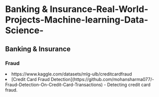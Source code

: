 # Banking & Insurance-Real-World-Projects-Machine-learning-Data-Science-

<h2>Banking & Insurance</h2>
<h3>Fraud</h3>
  <li> <a>https://www.kaggle.com/datasets/mlg-ulb/creditcardfraud</a></li>
  <li> [Credit Card Fraud Detection](https://github.com/mohansharma077/-Fraud-Detection-On-Credit-Card-Transactions) - Detecting credit card fraud.</li>
